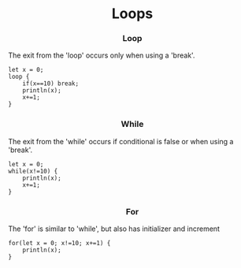 <div align="center">
<h1>Loops</h1>
</div>

<div align="center">
<h3>Loop</h3>
</div>

The exit from the 'loop' occurs only when using a 'break'.
```froppy
let x = 0;
loop {
    if(x==10) break;
    println(x);
    x+=1;
}
```

<div align="center">
<h3>While</h3>
</div>

The exit from the 'while' occurs if conditional is false or when using a 'break'.
```froppy
let x = 0;
while(x!=10) {
    println(x);
    x+=1;
}
```

<div align="center">
<h3>For</h3>
</div>

The 'for' is similar to 'while', but also has initializer and increment 
```froppy
for(let x = 0; x!=10; x+=1) {
    println(x);
}
```
